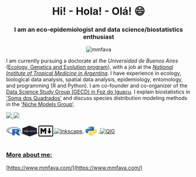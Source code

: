 <h1 align="center">Hi! - Hola! - Olá! 😄</h1>
<h3 align="center">I am an eco-epidemiologist and data science/biostatistics enthusiast</h3>
<p align="center"> <img src="https://komarev.com/ghpvc/?username=mmfava" alt="mmfava" /> </p>

I am currently pursuing a doctorate at the *Universidad de Buenos Aires* ([Ecology, Genetics and Evolution program](http://www.ege.fcen.uba.ar/home/)), with a job at the [*National Institute of Tropical Medicine in Argentina*](https://www.argentina.gob.ar/salud/inmet). I have experience in ecology, biological data analysis, spatial data analysis, epidemiology, entomology, and programming (R and Python). I am co-founder and co-organizer of the [Data Science Study Group (GECD) in Foz do Iguaçu](https://github.com/gecdfoz/GECD). I explain biostatistics in ['Soma dos Quadrados'](https://linktr.ee/somaquadrados) and discuss species distribution modeling methods in the ['Niche Models Group'](https://t.me/nichemodel).

<div>
  <a href="https://github.com/mmfava">
  <img height="180em" src="https://github-readme-stats.vercel.app/api?username=mmfava&show_icons=true&theme=dracula-clean&include_all_commits=true&count_private=true"/>
  <img height="180em" src="https://github-readme-stats.vercel.app/api/top-langs/?username=mmfava&layout=compact&langs_count=16&theme=dracula-clean"/>
<div>
  
<div style="display: inline_block"><br>
  <img align="center" alt="R" height="30" width="40" src="https://raw.githubusercontent.com/devicons/devicon/master/icons/r/r-original.svg">
  <img align="center" alt="tidyverse" height="30" width="40" src="https://raw.githubusercontent.com/rstudio/hex-stickers/master/SVG/tidyverse.svg">
  <img align="center" alt="Markdown" height="30" width="40" src="https://raw.githubusercontent.com/dcurtis/markdown-mark/master/svg/markdown-mark.svg">
  <img align="center" alt="Inkscape" height="30" width="40" src="https://media.inkscape.org/static/images/inkscape-logo.svg">
  <img align="center" alt="Python" height="30" width="40" src="https://raw.githubusercontent.com/devicons/devicon/master/icons/python/python-original.svg">
  <img align="center" alt="QIG" height="30" width="40" src="https://qgis.org/en/_downloads/19636e41148dfd0157ff0db3f7297069/qgis-icon64.svg">
</div>
  
<br>

### More about me:
[https://www.mmfava.com/](https://www.mmfava.com/)  
    
   

